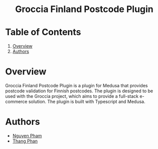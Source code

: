 <h1 align="center">
  Groccia Finland Postcode Plugin
</h1>

# Table of Contents

1. [Overview](#overview)
2. [Authors](#authors)

# Overview

Groccia Finland Postcode Plugin is a plugin for Medusa that provides postcode validation for Finnish postcodes. The plugin is designed to be used with the Groccia project, which aims to provide a full-stack e-commerce solution. The plugin is built with Typescript and Medusa.

# Authors

- [Nguyen Pham](https://github.com/nguyenfamj)
- [Thang Phan](https://github.com/Thangphan0102)
